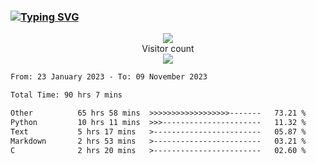 ### <a href="https://git.io/typing-svg"><img src="https://readme-typing-svg.herokuapp.com?font=Fira+Code&pause=1000&width=435&lines=+Hi+%F0%9F%91%8B+There+is+Chenghow" alt="Typing SVG" /></a>
<p align="center"> 
  <img src="https://github-readme-stats.vercel.app/api?username=chenghow&show_icons=true"><br>
  Visitor count<br>
  <img src="https://profile-counter.glitch.me/chenghow/count.svg">
</p>

<!--START_SECTION:waka-->

```txt
From: 23 January 2023 - To: 09 November 2023

Total Time: 90 hrs 7 mins

Other          65 hrs 58 mins  >>>>>>>>>>>>>>>>>>-------   73.21 %
Python         10 hrs 11 mins  >>>----------------------   11.32 %
Text           5 hrs 17 mins   >------------------------   05.87 %
Markdown       2 hrs 53 mins   >------------------------   03.21 %
C              2 hrs 20 mins   >------------------------   02.60 %
```

<!--END_SECTION:waka-->
